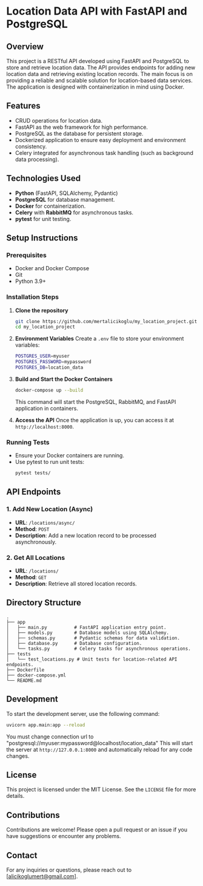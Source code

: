 # Location Data API with FastAPI and PostgreSQL

## Overview
This project is a RESTful API developed using FastAPI and PostgreSQL to store and retrieve location data. The API provides endpoints for adding new location data and retrieving existing location records. The main focus is on providing a reliable and scalable solution for location-based data services. The application is designed with containerization in mind using Docker.

## Features
- CRUD operations for location data.
- FastAPI as the web framework for high performance.
- PostgreSQL as the database for persistent storage.
- Dockerized application to ensure easy deployment and environment consistency.
- Celery integrated for asynchronous task handling (such as background data processing).

## Technologies Used
- **Python** (FastAPI, SQLAlchemy, Pydantic)
- **PostgreSQL** for database management.
- **Docker** for containerization.
- **Celery** with **RabbitMQ** for asynchronous tasks.
- **pytest** for unit testing.

## Setup Instructions
### Prerequisites
- Docker and Docker Compose
- Git
- Python 3.9+

### Installation Steps
1. **Clone the repository**
   ```sh
   git clone https://github.com/mertalicikoglu/my_location_project.git
   cd my_location_project
   ```

2. **Environment Variables**
   Create a `.env` file to store your environment variables:
   ```sh
   POSTGRES_USER=myuser
   POSTGRES_PASSWORD=mypassword
   POSTGRES_DB=location_data
   ```

3. **Build and Start the Docker Containers**
   ```sh
   docker-compose up --build
   ```
   This command will start the PostgreSQL, RabbitMQ, and FastAPI application in containers.

4. **Access the API**
   Once the application is up, you can access it at `http://localhost:8000`.

### Running Tests
- Ensure your Docker containers are running.
- Use pytest to run unit tests:
  ```sh
  pytest tests/
  ```

## API Endpoints
### 1. Add New Location (Async)
- **URL**: `/locations/async/`
- **Method**: `POST`
- **Description**: Add a new location record to be processed asynchronously.

### 2. Get All Locations
- **URL**: `/locations/`
- **Method**: `GET`
- **Description**: Retrieve all stored location records.

## Directory Structure
```
.
├── app
│   ├── main.py          # FastAPI application entry point.
│   ├── models.py        # Database models using SQLAlchemy.
│   ├── schemas.py       # Pydantic schemas for data validation.
│   ├── database.py      # Database configuration.
│   └── tasks.py         # Celery tasks for asynchronous operations.
├── tests
│   └── test_locations.py # Unit tests for location-related API endpoints.
├── Dockerfile
├── docker-compose.yml
└── README.md
```

## Development
To start the development server, use the following command:
```sh
uvicorn app.main:app --reload
```
You must change connection url to "postgresql://myuser:mypassword@localhost/location_data"
This will start the server at `http://127.0.0.1:8000` and automatically reload for any code changes.

## License
This project is licensed under the MIT License. See the `LICENSE` file for more details.

## Contributions
Contributions are welcome! Please open a pull request or an issue if you have suggestions or encounter any problems.

## Contact
For any inquiries or questions, please reach out to [alicikoglumert@gmail.com].

